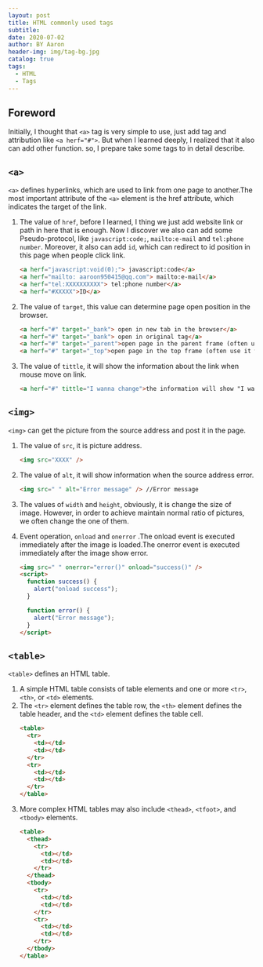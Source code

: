 ```yaml
---
layout: post
title: HTML commonly used tags
subtitle:
date: 2020-07-02
author: BY Aaron
header-img: img/tag-bg.jpg
catalog: true
tags:
  - HTML
  - Tags
---
```


## Foreword

Initially, I thought that `<a>` tag is very simple to use, just add tag and attribution like `<a herf="#">`. But when I learned deeply, I realized that it also can add other function. so, I prepare take some tags to in detail describe.

## `<a>`

`<a>` defines hyperlinks, which are used to link from one page to another.The most important attribute of the `<a>` element is the href attribute, which indicates the target of the link.

1.  The value of `href`, before I learned, I thing we just add website link or path in here that is enough. Now I discover we also can add some Pseudo-protocol, like `javascript:code;`, `mailto:e-mail` and `tel:phone number`.
    Moreover, it also can add `id`, which can redirect to id position in this page when people click link.
    ```html
    <a herf="javascript:void(0);"> javascript:code</a>
    <a herf="mailto: aaroon950415@qq.com"> mailto:e-mail</a>
    <a herf="tel:XXXXXXXXXX"> tel:phone number</a>
    <a herf="#XXXXX">ID</a>
    ```

2)  The value of `target`, this value can determine page open position in the browser.
    ```html
    <a herf="#" target="_bank"> open in new tab in the browser</a>
    <a herf="#" target="_bank"> open in original tag</a>
    <a herf="#" target="_parent">open page in the parent frame (often use it with iframe tag)</a>
    <a herf="#" target="_top">open page in the top frame (often use it with iframe tag)</a>
    ```
3)  The value of `tittle`, it will show the information about the link when mouse move on link.
    ```html
    <a herf="#" tittle="I wanna change">the information will show "I wanna change"</a>
    ```

## `<img>`

`<img>` can get the picture from the source address and post it in the page.

1. The value of `src`, it is picture address.
   ```html
   <img src="XXXX" />
   ```
2. The value of `alt`, it will show information when the source address error.
   ```html
   <img src=" " alt="Error message" /> //Error message
   ```
3. The values of `width` and `height`, obviously, it is change the size of image. However, in order to achieve maintain normal ratio of pictures, we often change the one of them.
4. Event operation, `onload` and `onerror` .The onload event is executed immediately after the image is loaded.The onerror event is executed immediately after the image show error.

   ```html
   <img src=" " onerror="error()" onload="success()" />
   <script>
     function success() {
       alert("onload success");
     }

     function error() {
       alert("Error message");
     }
   </script>
   ```

## `<table>`

`<table>` defines an HTML table.

1. A simple HTML table consists of table elements and one or more `<tr>`, `<th>`, or `<td>` elements.
2. The `<tr>` element defines the table row, the `<th>` element defines the table header, and the `<td>` element defines the table cell.
   ```html
   <table>
     <tr>
       <td></td>
       <td></td>
     </tr>
     <tr>
       <td></td>
       <td></td>
     </tr>
   </table>
   ```
3. More complex HTML tables may also include `<thead>`, `<tfoot>`, and `<tbody>` elements.
   ```html
   <table>
     <thead>
       <tr>
         <td></td>
         <td></td>
       </tr>
     </thead>
     <tbody>
       <tr>
         <td></td>
         <td></td>
       </tr>
       <tr>
         <td></td>
         <td></td>
       </tr>
     </tbody>
   </table>
   ```
